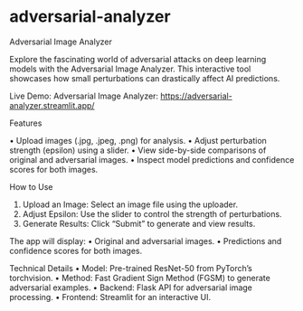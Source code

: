 # adversarial-analyzer

Adversarial Image Analyzer

Explore the fascinating world of adversarial attacks on deep learning models with the Adversarial Image Analyzer. This interactive tool showcases how small perturbations can drastically affect AI predictions.

Live Demo:
Adversarial Image Analyzer: https://adversarial-analyzer.streamlit.app/

Features

• Upload images (.jpg, .jpeg, .png) for analysis.
• Adjust perturbation strength (epsilon) using a slider.
• View side-by-side comparisons of original and adversarial images.
• Inspect model predictions and confidence scores for both images.

How to Use
1. Upload an Image: Select an image file using the uploader.
2. Adjust Epsilon: Use the slider to control the strength of perturbations.
3. Generate Results: Click “Submit” to generate and view results.

The app will display:
• Original and adversarial images.
• Predictions and confidence scores for both images.

Technical Details
• Model: Pre-trained ResNet-50 from PyTorch’s torchvision.
• Method: Fast Gradient Sign Method (FGSM) to generate adversarial examples.
• Backend: Flask API for adversarial image processing.
	•	Frontend: Streamlit for an interactive UI.
